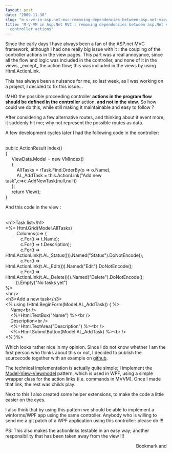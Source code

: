 ```yaml
---
layout: post
date: "2009-11-30"
slug: "m-v-vm-in-asp.net-mvc-removing-dependencies-between-asp.net-views-and-controller-actions"
title: 'M-V-VM in Asp.Net MVC : removing dependencies between asp.Net views and
  controller actions'
---
```


<p>Since the early days I have always been a fan of the ASP.net MVC framework, although I had one really big issue with it : the coupling of the controller actions in the view pages. This part was a real annoyance, since all the flow and logic was included in the controller, and none of it in the views, _except_ the action flow; this was included in the views by using Html.ActionLink.</p>
<p>This has always been a nuisance for me, so last week, as I was working on a project, I decided to fix this issue...</p>
<p>IMHO the possible proceeding controller <strong>actions in the program flow should be defined in the controller</strong> action, <strong>and not in the view</strong>. So how could we do this, while still making it maintainable and easy to follow ?</p>
<p>After considering a few alternative routes, and thinking about it event more, it suddenly hit me; why not represent the possible routes as data.</p>
<p>A few development cycles later I had the following code in the controller:</p>
<p><div class="code">
<br /><span class="kwrd">public</span> ActionResult Index()<br />{<br />&nbsp;&nbsp;&nbsp;&nbsp; ViewData.Model = <span class="kwrd">new</span> VMIndex()<br />&nbsp;&nbsp;&nbsp;&nbsp; {<br />&nbsp; &nbsp; &nbsp;&nbsp; &nbsp; AllTasks = rTask.Find.OrderBy(o =&gt; o.Name),<br />&nbsp;&nbsp;&nbsp;&nbsp;&nbsp;&nbsp;&nbsp;&nbsp; AL_AddTask = <span class="kwrd">this</span>.ActionLink(<span class="str">"Add new task"</span>,c=&gt;c.AddNewTask(<span class="kwrd">null</span>,<span class="kwrd">null</span>))<br />&nbsp;&nbsp;&nbsp;&nbsp; };<br />&nbsp;&nbsp;&nbsp;&nbsp; <span class="kwrd">return</span> View();<br />}<br /></div></p>
<p>And this code in the view :</p>
<p><div class="code">
<br />&lt;h1&gt;Task list&lt;/h1&gt;<br />&lt;%= Html.Grid(Model.AllTasks)<br />&nbsp;&nbsp;&nbsp;&nbsp;&nbsp;&nbsp;&nbsp; .Columns(c=&gt; {<br />&nbsp;&nbsp;&nbsp;&nbsp;&nbsp;&nbsp;&nbsp;&nbsp;&nbsp;&nbsp;&nbsp; c.For(t =&gt; t.Name);<br />&nbsp;&nbsp;&nbsp;&nbsp;&nbsp;&nbsp;&nbsp;&nbsp;&nbsp;&nbsp;&nbsp; c.For(t =&gt; t.Description);<br />&nbsp;&nbsp;&nbsp;&nbsp;&nbsp;&nbsp;&nbsp;&nbsp;&nbsp;&nbsp;&nbsp; c.For(t =&gt; Html.ActionLink(t.AL_Status())).Named(<span class="str">"Status"</span>).DoNotEncode();<br />&nbsp;&nbsp;&nbsp;&nbsp;&nbsp;&nbsp;&nbsp;&nbsp;&nbsp;&nbsp;&nbsp; c.For(t =&gt; Html.ActionLink(t.AL_Edit())).Named(<span class="str">"Edit"</span>).DoNotEncode();<br />&nbsp;&nbsp;&nbsp;&nbsp;&nbsp;&nbsp;&nbsp;&nbsp;&nbsp;&nbsp;&nbsp; c.For(t =&gt; Html.ActionLink(t.AL_Delete())).Named(<span class="str">"Delete"</span>).DoNotEncode();<br />&nbsp;&nbsp;&nbsp;&nbsp;&nbsp;&nbsp;&nbsp; }).Empty(<span class="str">"No tasks yet"</span>) <br />%&gt;<br />&lt;hr /&gt;<br />&lt;h3&gt;Add a <span class="kwrd">new</span> task&lt;/h3&gt;<br />&lt;% <span class="kwrd">using</span> (Html.BeginForm(Model.AL_AddTask)) { %&gt;<br />&nbsp;&nbsp;&nbsp; Name&lt;br /&gt;<br />&nbsp;&nbsp;&nbsp; &lt;%=Html.TextBox(<span class="str">"Name"</span>) %&gt;&lt;br /&gt;<br />&nbsp;&nbsp;&nbsp; Description&lt;br /&gt;<br />&nbsp;&nbsp;&nbsp; &lt;%=Html.TextArea(<span class="str">"Description"</span>) %&gt;&lt;br /&gt;<br />&nbsp;&nbsp;&nbsp; &lt;%=Html.SubmitButton(Model.AL_AddTask) %&gt;&lt;br /&gt;<br />&lt;% }%&gt; <br /></div></p>
<p>Which looks rather nice in my opinion. Since I do not know whether I am the first person who thinks about this or not, I decided to publish the sourcecode together with an example on <a href="https://github.com/ToJans/MVCExtensions" target="_blank">github</a>.</p>
<p>The technical implementation is actually quite simple; I implement the <a href="https://msdn.microsoft.com/en-us/magazine/dd419663" target="_blank">Model-View-Viewmodel</a> pattern, which is used in WPF, using a simple wrapper class for the action links (i.e. commands in MVVM). Once I made that link, the rest was childs play.</p>
<p>Next to this I also created some helper extensions, to make the code a little easier on the eyes.</p>
<p>I also think that by using this pattern we should be able to implement a winforms/WPF app using the same controller. Anybody who is willing to send me a git patch of a WPF application using this controller: please do !!!</p>
<p>PS: This also makes the actionlinks testable in an easy way; another responsibility that has been taken away from the view !!!</p><div style="text-align:right"><a class="addthis_button" href="https://www.addthis.com/bookmark.php?v=250&amp;pub=xa-4aec37702e3161d4"><img src="https://s7.addthis.com/static/btn/v2/lg-share-en.gif" width="125" height="16" alt="Bookmark and Share" style="border:0"/></a><script type="text/javascript" src="https://s7.addthis.com/js/250/addthis_widget.js#pub=xa-4aec37702e3161d4"></script></div>
